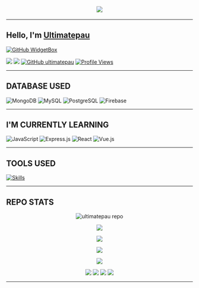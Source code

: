 <h1 align="center">
  <a href="https://git.io/typing-svg">
    <img src="https://readme-typing-svg.herokuapp.com?color=%2340A597&size=30&width=800&lines=Hello,+i'm+Ultimatepau;i'am+a+frontend+developer">
  </a>
</h1>

------

## Hello, I'm [Ultimatepau](https://instagram.com/sambaimatah)
[![GitHub WidgetBox](https://github-widgetbox.vercel.app/api/profile?username=ultimatepau&data=followers,repositories,stars,commits&theme=nautilus)](https://github.com/ultimatepau)

[<img src="https://img.shields.io/badge/Website-zaldi.my.id-blue">](https://www.zaldi.my.id)
[<img src="https://img.shields.io/badge/Email-jaldoy@zaldi.my.id-purple">](mailto:jaldoy@zaldi.my.id)
[![GitHub ultimatepau](https://img.shields.io/github/followers/ultimatepau?label=follow&style=social)](https://github.com/ultimatepau)
[![Profile Views](https://komarev.com/ghpvc/?username=ultimatepau&label=Profile%20Views)](https://github.com/ultimatepau)

------

## DATABASE USED
![MongoDB](https://img.shields.io/badge/MongoDB-47A248?style=for-the-badge&logo=mongodb&logoColor=white)
![MySQL](https://img.shields.io/badge/MySQL-47A248?style=for-the-badge&logo=mysql&logoColor=white)
![PostgreSQL](https://img.shields.io/badge/PostgreSQL-47A248?style=for-the-badge&logo=postgresql&logoColor=white)
![Firebase](https://img.shields.io/badge/Firebase-47A248?style=for-the-badge&logo=firebase&logoColor=white)

------

## I'M CURRENTLY LEARNING
<p align="left">
  <img src="https://img.shields.io/badge/JavaScript-%23323330.svg?style=for-the-badge&logo=javascript&logoColor=%23F7DF1E" alt="JavaScript">
  <img src="https://img.shields.io/badge/Express.js-404D59?style=for-the-badge" alt="Express.js">
  <img src="https://img.shields.io/badge/React-20232A?style=for-the-badge&logo=react&logoColor=61DAFB" alt="React">
  <img src="https://img.shields.io/badge/Vue.js-35495E?style=for-the-badge&logo=vue.js&logoColor=4FC08D" alt="Vue.js">
</p>

------

## TOOLS USED
[![Skills](https://skillicons.dev/icons?i=js,ts,html,css,react,express,php,vue,mongo,nodejs,github,npm&theme=dark&perline=6)](https://github.com/tandpfun/skill-icons)

------

## REPO STATS
<p align="center">
  <img src="https://github-readme-stats.vercel.app/api/pin/?username=ultimatepau&repo=ultimatepau&theme=highcontrast" alt="ultimatepau repo">
</p>

<p align="center">
  <a href="https://github.com/ultimatepau"><img src="https://github-readme-stats.vercel.app/api?username=ultimatepau&theme=tokyonight&show_icons=true" /></a>
</p>

<p align="center">
  <a href="https://github.com/ultimatepau"><img src="https://github-readme-streak-stats.herokuapp.com?user=ultimatepau&theme=tokyonight&hide_border=false&properties=background&border=%239611C5FF" /></a>
</p>
  
<p align="center">
  <a href="https://github.com/ultimatepau"><img src="https://github-readme-stats.vercel.app/api/top-langs?username=ultimatepau&theme=tokyonight&layout=compact" /></a>
</p>
  
<p align="center">
  <a href="https://github.com/ultimatepau"><img src="https://github-profile-trophy.vercel.app/?username=ultimatepau&theme=radical&margin-w=20&no-bg=true&no-frame=false" /></a>
</p>

<p align="center">
    <img src="https://img.shields.io/badge/OS-Linux-blue?&logo=Linux" />
    <img src="https://img.shields.io/badge/OS-Windows-blue?&logo=Windows" />
    <img src="https://img.shields.io/badge/Text%20Editor-Visual%20Studio%20Code-blue?&logo=visual%20studio%20code&logoColor=blue" />
  <a href="#"><img src="https://github-profile-summary-cards.vercel.app/api/cards/profile-details?username=ultimatepau&theme=tokyonight" /></a>
</p>

------
